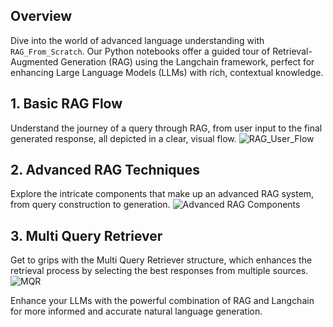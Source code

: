 ## Overview
Dive into the world of advanced language understanding with `RAG_From_Scratch`. Our Python notebooks offer a guided tour of Retrieval-Augmented Generation (RAG) using the Langchain framework, perfect for enhancing Large Language Models (LLMs) with rich, contextual knowledge.

## 1. Basic RAG Flow
Understand the journey of a query through RAG, from user input to the final generated response, all depicted in a clear, visual flow.
![RAG_User_Flow](https://github.com/NisaarAgharia/RAG_From_Scratch/assets/22457544/dc390fc3-5c41-4c8e-b16e-268606a8f4ed)

## 2. Advanced RAG Techniques
Explore the intricate components that make up an advanced RAG system, from query construction to generation.
![Advanced RAG Components](https://github.com/NisaarAgharia/RAG_From_Scratch/assets/22457544/281e8c66-a33f-485f-ad75-e8d450ccba98)

## 3. Multi Query Retriever
Get to grips with the Multi Query Retriever structure, which enhances the retrieval process by selecting the best responses from multiple sources.
![MQR](https://github.com/NisaarAgharia/RAG_From_Scratch/assets/22457544/5c0db3f0-59e4-4278-af6f-4120a3bb5637)

Enhance your LLMs with the powerful combination of RAG and Langchain for more informed and accurate natural language generation.
